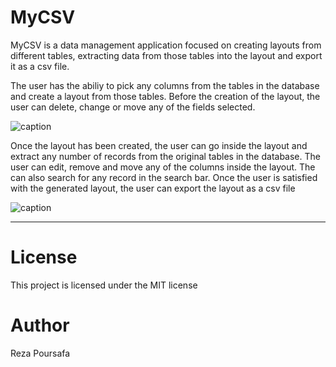 # MyCSV

MyCSV is a data management application focused on creating layouts from different tables, extracting data from those tables into the layout and export it as a csv file.

The user has the abiliy to pick any columns from the tables in the database and create a layout from those tables.
Before the creation of the layout, the user can delete, change or move any of the fields selected.



![caption](https://github.com/Reza9472/MyCSV/blob/main/images/Front%20Page%20-%20Google%20Chrome%202021-10-09%2012-38-44.gif)


Once the layout has been created, the user can go inside the layout and extract any number of records from the original tables in the database.
The user can edit, remove and move any of the columns inside the layout. The can also search for any record in the search bar.
Once the user is satisfied with the generated layout, the user can export the layout as a csv file



![caption](https://github.com/Reza9472/MyCSV/blob/main/images/Front%20Page%20-%20Google%20Chrome%202021-10-09%2014-08-16.gif)

----

# License

This project is licensed under the MIT license

# Author

Reza Poursafa
